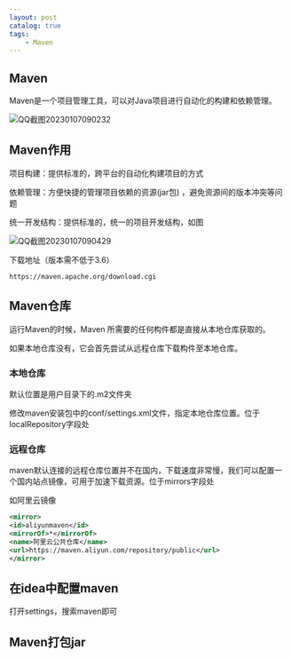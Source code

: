 ```yaml
---
layout: post   	
catalog: true 	
tags:
    - Maven
---
```






## Maven

Maven是一个项目管理工具，可以对Java项目进行自动化的构建和依赖管理。

![QQ截图20230107090232](F:\笔记\博客\文章图片\QQ截图20230107090232.png)

## Maven作用

项目构建：提供标准的，跨平台的自动化构建项目的方式

依赖管理：方便快捷的管理项目依赖的资源(jar包) ，避免资源间的版本冲突等问题

统一开发结构：提供标准的，统一的项目开发结构，如图

![QQ截图20230107090429](F:\笔记\博客\文章图片\QQ截图20230107090429.png)

下载地址（版本需不低于3.6）

```
https://maven.apache.org/download.cgi
```

## Maven仓库

运行Maven的时候，Maven 所需要的任何构件都是直接从本地仓库获取的。

如果本地仓库没有，它会首先尝试从远程仓库下载构件至本地仓库。

### 本地仓库

默认位置是用户目录下的.m2文件夹

修改maven安装包中的conf/settings.xml文件，指定本地仓库位置。位于localRepository字段处

### 远程仓库

maven默认连接的远程仓库位置并不在国内，下载速度非常慢，我们可以配置一个国内站点镜像，可用于加速下载资源。位于mirrors字段处

如阿里云镜像

```xml
<mirror>
<id>aliyunmaven</id>
<mirrorOf>*</mirrorOf>
<name>阿里云公共仓库</name>
<url>https://maven.aliyun.com/repository/public</url>
</mirror>
```

## 在idea中配置maven

打开settings，搜索maven即可

## Maven打包jar

